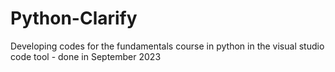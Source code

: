 # Python-Clarify
Developing codes for the fundamentals course in python in the visual studio code tool - done in September 2023
